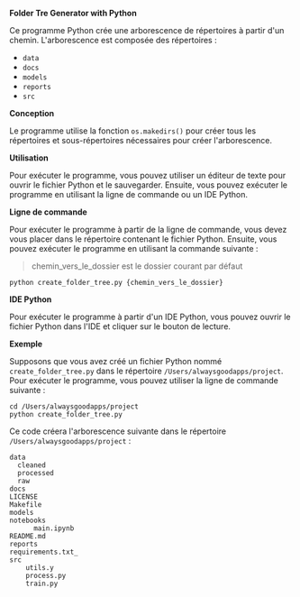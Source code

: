 **Folder Tre Generator with Python**

Ce programme Python crée une arborescence de répertoires à partir d'un chemin. L'arborescence est composée des répertoires :

* `data`
* `docs`
* `models`
* `reports`
* `src`

**Conception**

Le programme utilise la fonction `os.makedirs()` pour créer tous les répertoires et sous-répertoires nécessaires pour créer l'arborescence.

**Utilisation**

Pour exécuter le programme, vous pouvez utiliser un éditeur de texte pour ouvrir le fichier Python et le sauvegarder. Ensuite, vous pouvez exécuter le programme en utilisant la ligne de commande ou un IDE Python.

**Ligne de commande**

Pour exécuter le programme à partir de la ligne de commande, vous devez vous placer dans le répertoire contenant le fichier Python. Ensuite, vous pouvez exécuter le programme en utilisant la commande suivante :

> chemin_vers_le_dossier est le dossier courant par défaut

```
python create_folder_tree.py {chemin_vers_le_dossier}
```

**IDE Python**

Pour exécuter le programme à partir d'un IDE Python, vous pouvez ouvrir le fichier Python dans l'IDE et cliquer sur le bouton de lecture.

**Exemple**

Supposons que vous avez créé un fichier Python nommé `create_folder_tree.py` dans le répertoire `/Users/alwaysgoodapps/project`. Pour exécuter le programme, vous pouvez utiliser la ligne de commande suivante :

```
cd /Users/alwaysgoodapps/project
python create_folder_tree.py
```

Ce code créera l'arborescence suivante dans le répertoire `/Users/alwaysgoodapps/project` :

```
data
  cleaned
  processed
  raw
docs
LICENSE
Makefile
models
notebooks
      main.ipynb
README.md
reports
requirements.txt_
src
    utils.y
    process.py
    train.py
```